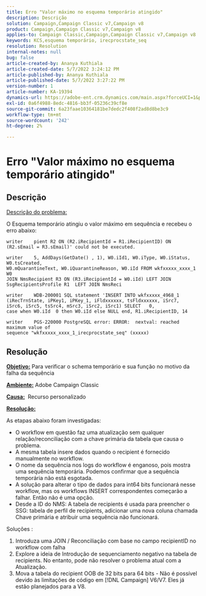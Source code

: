 ```yaml
---
title: Erro "Valor máximo no esquema temporário atingido"
description: Descrição
solution: Campaign,Campaign Classic v7,Campaign v8
product: Campaign,Campaign Classic v7,Campaign v8
applies-to: Campaign Classic,Campaign,Campaign Classic v7,Campaign v8
keywords: KCS,esquema temporário, irecprocstate_seq
resolution: Resolution
internal-notes: null
bug: false
article-created-by: Ananya Kuthiala
article-created-date: 5/7/2022 3:24:12 PM
article-published-by: Ananya Kuthiala
article-published-date: 5/7/2022 3:27:22 PM
version-number: 1
article-number: KA-19394
dynamics-url: https://adobe-ent.crm.dynamics.com/main.aspx?forceUCI=1&pagetype=entityrecord&etn=knowledgearticle&id=f17f99ba-19ce-ec11-a7b5-0022480a8e40
exl-id: 0a6f4988-8edc-4816-bb3f-05236c39cf8e
source-git-commit: 6a23faae10364181be7dedc2f408f2ad8d8be3c9
workflow-type: tm+mt
source-wordcount: '242'
ht-degree: 2%

---
```


# Erro &quot;Valor máximo no esquema temporário atingido&quot;

## Descrição


<u>Descrição do problema:</u>

O Esquema temporário atingiu o valor máximo em sequência e recebeu o erro abaixo:

```
writer    pient R2 ON (R2.iRecipientId = R1.iRecipientID) ON (R2.sEmail = R3.sEmail)' could not be executed.

writer    5, AddDays(GetDate() , 1), W0.iId1, W0.iType, W0.iStatus, W0.tsCreated, 
W0.mQuarantineText, W0.iQuarantineReason, W0.iId FROM wkfxxxxx_xxxx_1 W0  
JOIN NmsRecipient R3 ON (R3.iRecipientId = W0.iId) LEFT JOIN SsgRecipientsProfile R1  LEFT JOIN NmsReci

writer    WDB-200001 SQL statement 'INSERT INTO wkfxxxxx_4968_1 
(iRecTrnState, iPKey1, iPKey_1, iFldxxxxxx, tsFldxxxxxx, iSrc7, 
iSrc6, iSrc5, tsSrc4, mSrc3, iSrc2, iSrc1) SELECT   0, 
case when W0.iId  0 then W0.iId else NULL end, R1.iRecipientID, 14

writer    PGS-220000 PostgreSQL error: ERROR:  nextval: reached maximum value of 
sequence "wkfxxxxx_xxxx_1_irecprocstate_seq" (xxxxx)
```

## Resolução


<b><u>Objetivo:</u></b> Para verificar o schema temporário e sua função no motivo da falha da sequência

<b><u>Ambiente:</u></b> Adobe Campaign Classic

<b><u>Causa:</u></b>  Recurso personalizado

<b><u>Resolução:</u></b>

As etapas abaixo foram investigadas:

- O workflow em questão faz uma atualização sem qualquer relação/reconciliação com a chave primária da tabela que causa o problema.
- A mesma tabela insere dados quando o recipient é fornecido manualmente no workflow.
- O nome da sequência nos logs do workflow é enganoso, pois mostra uma sequência temporária. Podemos confirmar que a sequência temporária não está esgotada.
- A solução para alterar o tipo de dados para int64 bits funcionará nesse workflow, mas os workflows INSERT correspondentes começarão a falhar. Então não é uma opção.
- Desde a ID do NMS: A tabela de recipients é usada para preencher o SSG: tabela de perfil de recipients, adicionar uma nova coluna chamada Chave primária e atribuir uma sequência não funcionará.


Soluções :

1. Introduza uma JOIN / Reconciliação com base no campo recipientID no workflow com falha
2. Explore a ideia de Introdução de sequenciamento negativo na tabela de recipients. No entanto, pode não resolver o problema atual com a Atualização.
3. Mova a tabela do recipient OOB de 32 bits para 64 bits - Não é possível devido às limitações de código em [!DNL Campaign] V6/V7. Eles já estão planejados para a V8.
